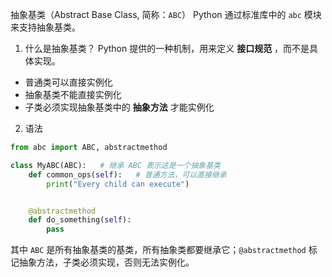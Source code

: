 抽象基类（Abstract Base Class, 简称：`ABC`）
Python 通过标准库中的 `abc` 模块来支持抽象基类。
1. 什么是抽象基类？
Python 提供的一种机制，用来定义 **接口规范** ，而不是具体实现。
- 普通类可以直接实例化
- 抽象基类不能直接实例化
- 子类必须实现抽象基类中的 **抽象方法** 才能实例化
2. 语法
```python
from abc import ABC, abstractmethod

class MyABC(ABC):   # 继承 ABC 表示这是一个抽象基类
    def common_ops(self):   # 普通方法，可以直接继承
        print("Every child can execute")


    @abstractmethod
    def do_something(self):
        pass
```
其中 `ABC` 是所有抽象基类的基类，所有抽象类都要继承它；`@abstractmethod` 标记抽象方法，子类必须实现，否则无法实例化。

